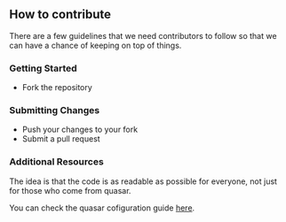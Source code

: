 ## How to contribute

There are a few guidelines that we need contributors to follow so that we can have a chance of keeping on top of things.

### Getting Started

- Fork the repository

### Submitting Changes

- Push your changes to your fork
- Submit a pull request

### Additional Resources

The idea is that the code is as readable as possible for everyone, not just for those who come from quasar.

You can check the quasar cofiguration guide [here](https://quasar.dev/start/vs-code-configuration#introduction).
